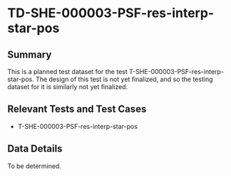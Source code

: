 # TD-SHE-000003-PSF-res-interp-star-pos

## Summary

This is a planned test dataset for the test T-SHE-000003-PSF-res-interp-star-pos. The design of this test is not yet finalized, and so the testing dataset for it is similarly not yet finalized.

## Relevant Tests and Test Cases

* T-SHE-000003-PSF-res-interp-star-pos

## Data Details

To be determined.
